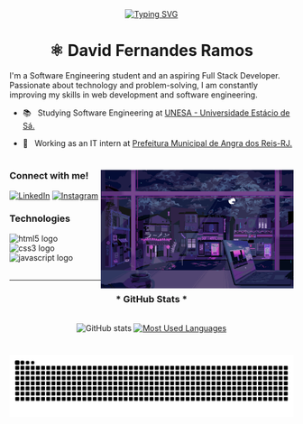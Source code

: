<div align="center">
  <a href="https://git.io/typing-svg">
    <img src="https://readme-typing-svg.demolab.com?font=Fira+Code&weight=500&size=22&pause=1000&color=FF00F6&center=true&vCenter=true&random=false&width=524&lines=%E2%8A%B9+Welcome+to+my+profile!+%CB%99%E1%B5%95%CB%99+%E2%8A%B9+" alt="Typing SVG">
  </a>
</div>

<div style="text-align: center;" align="center">
<h1>⚛ David Fernandes Ramos</h1>
</div>

I'm a Software Engineering student and an aspiring Full Stack Developer. Passionate about technology and problem-solving, I am constantly improving my skills in web development and software engineering.

- 📚 &nbsp; Studying Software Engineering at <a href="https://estacio.br/cursos/graduacao/engenharia-de-software" target="_blank">UNESA - Universidade Estácio de Sá.</a>
  <br>

- 💼 &nbsp; Working as an IT intern at <a href="https://www.angra.rj.gov.br/" target="_blank">Prefeitura Municipal de Angra dos Reis-RJ.</a>

#

<img align="right" alt="" height="210px" src="./src/study.gif">

<h3 align="left">Connect with me!</h3>

<!--[![E-mail](https://img.shields.io/badge/-Email-000?style=for-the-badge&logo=microsoft-outlook&logoColor=FF00F6&color:FFF)](davidfernandesdev@gmail.com)-->
[![LinkedIn](https://img.shields.io/badge/-LinkedIn-000?style=for-the-badge&logo=linkedin&logoColor=FF00F6&color:FFF)](https://www.linkedin.com/in/david-fernandes-ramos-50bb57238/)
[![Instagram](https://img.shields.io/badge/-Instagram-000?style=for-the-badge&logo=instagram&logoColor=FF00F6&color:FFF)](https://www.instagram.com/o.davocs/)


<h3 align="left">Technologies</h3>

<div align="left">
  <img src="https://cdn.jsdelivr.net/gh/devicons/devicon/icons/html5/html5-original.svg" height="25" alt="html5 logo"  />
  <img width="8" />
  <img src="https://cdn.jsdelivr.net/gh/devicons/devicon/icons/css3/css3-original.svg" height="25" alt="css3 logo"  />
  <img width="8" />
  <img src="https://cdn.jsdelivr.net/gh/devicons/devicon/icons/javascript/javascript-plain.svg" height="25" alt="javascript logo"  />
  <img width="8" />

  
<br/>
<br/>

---

<div style="text-align: center;" align="center">
  <h3>* GitHub Stats *</h3>
  <br>
  <img src="https://github-readme-stats-git-masterrstaa-rickstaa.vercel.app/api?username=DevDavidFernandes&hide_title=true&show_icons=true&include_all_commits=false&count_private=true&line_height=25&hide=issues&bg_color=000&title_color=FF00F6&text_color=FFF&border_radius=3&border_color=36123c&icon_color=FF00F6&theme=jolly" alt="GitHub stats">

  <a href="https://github.com/DevDavidFernandes/github-readme-stats">
    <img src="https://github-readme-stats.vercel.app/api/top-langs/?username=DevDavidFernandes&line_height=10&card_width=290&layout=compact&hide_title=false&count_private=true&langs_count=4&show_icons=true&title_color=FF00F6&hide=html,scss,less&bg_color=000&text_color=8B8B8B&border_radius=3&border_color=561760&count_private=true" alt="Most Used Languages">
  </a>
</div>


#

<picture align="center">
  <source media="(prefers-color-scheme: dark)" srcset="https://raw.githubusercontent.com/DevDavidFernandes/DevDavidFernandes/output/github-contribution-grid-snake-dark.svg">
  <source media="(prefers-color-scheme: light)" srcset="https://raw.githubusercontent.com/DevDavidFernandes/DevDavidFernandes/output/github-contribution-grid-snake-dark.svg">
  <img align="center" alt="github contribution grid snake animation" src="https://raw.githubusercontent.com/DevDavidFernandes/DevDavidFernandes/output/github-contribution-grid-snake.svg">
</picture>
